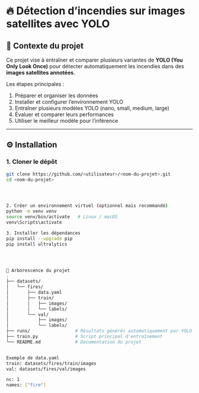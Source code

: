 # 🔥 Détection d’incendies sur images satellites avec YOLO

## 📌 Contexte du projet
Ce projet vise à entraîner et comparer plusieurs variantes de **YOLO (You Only Look Once)** pour détecter automatiquement les incendies dans des **images satellites annotées**.  

Les étapes principales :
1. Préparer et organiser les données  
2. Installer et configurer l’environnement YOLO  
3. Entraîner plusieurs modèles YOLO (nano, small, medium, large)  
4. Évaluer et comparer leurs performances  
5. Utiliser le meilleur modèle pour l’inférence  

---

## ⚙️ Installation

### 1. Cloner le dépôt
```bash
git clone https://github.com/<utilisateur>/<nom-du-projet>.git
cd <nom-du-projet>




2. Créer un environnement virtuel (optionnel mais recommandé)
python -m venv venv
source venv/bin/activate   # Linux / macOS
venv\Scripts\activate   

3. Installer les dépendances
pip install --upgrade pip
pip install ultralytics




📂 Arborescence du projet
.
├── datasets/
│   └── fires/
│       ├── data.yaml
│       ├── train/
│       │   ├── images/
│       │   └── labels/
│       └── val/
│           ├── images/
│           └── labels/
├── runs/                 # Résultats générés automatiquement par YOLO
├── train.py              # Script principal d'entraînement
└── README.md             # Documentation du projet


Exemple de data.yaml
train: datasets/fires/train/images
val: datasets/fires/val/images

nc: 1
names: ["fire"]